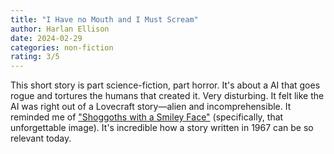 ```yaml
---
title: "I Have no Mouth and I Must Scream"
author: Harlan Ellison
date: 2024-02-29
categories: non-fiction
rating: 3/5
---
```


This short story is part science-fiction, part horror. It's about a AI that goes rogue and tortures the humans that created it. Very disturbing. It felt like the AI was right out of a Lovecraft story—alien and incomprehensible. It reminded me of ["Shoggoths with a Smiley Face"](https://crookedtimber.org/2023/07/03/shoggoths-amongst-us/) (specifically, that unforgettable image). It's incredible how a story written in 1967 can be so relevant today.
